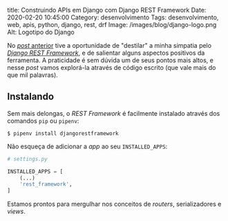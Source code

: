 title: Construindo APIs em Django com Django REST Framework
Date: 2020-02-20 10:45:00
Category: desenvolvimento
Tags: desenvolvimento, web, apis, python, django, rest, drf
Image: /images/blog/django-logo.png
Alt: Logotipo do Django

No [_post_ anterior]({filename}eu-me-rendo-django-rest-framework.md "Leia o meu depoimento sobre a rendição ao DRF")
tive a oportunidade de "destilar" a minha simpatia pelo [_Django REST Framework_]({tag}drf "Leia mais sobre o Django REST Framework"),
e de salientar alguns aspectos positivos da ferramenta. A praticidade
é sem dúvida um de seus pontos mais altos, e nesse _post_ vamos explorá-la através
de código escrito (que vale mais do que mil palavras).

<!-- PELICAN_END_SUMMARY -->

## Instalando

Sem mais delongas, o _REST Framework_ é facilmente instalado através dos comandos `pip` ou `pipenv`:

```text
$ pipenv install djangorestframework
```

Não esqueça de adicionar a _app_ ao seu `INSTALLED_APPS`:

```python
# settings.py

INSTALLED_APPS = [
    (...)
    'rest_framework',
]
```

Estamos prontos para mergulhar nos conceitos de _routers_, serializadores e _views_.
